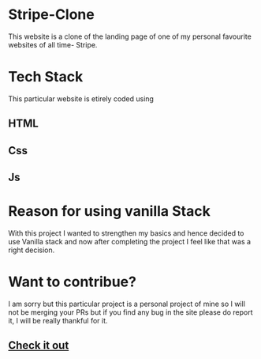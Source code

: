 # Stripe-Clone
This website is a clone of the landing page of one of my personal favourite websites of all time- Stripe.

# Tech Stack
This particular website is etirely coded using 
## HTML
## Css
## Js

# Reason for using vanilla Stack
With this project I  wanted to strengthen my basics and hence decided to use Vanilla stack and now after completing the project I feel like that was a right decision.

# Want to contribue?
I am sorry but this particular project is a personal project of mine so I will not be merging your PRs but if you find any bug in the site please do report it, I will
be really thankful for it.

## <a href="https://stripeclonebyrg.netlify.app/">Check it out</a>

